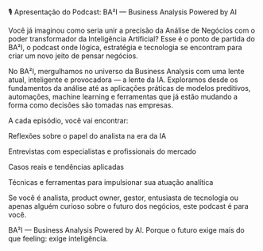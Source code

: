 🎙️ Apresentação do Podcast: BA²I — Business Analysis Powered by AI

Você já imaginou como seria unir a precisão da Análise de Negócios com o poder transformador da Inteligência Artificial?
Esse é o ponto de partida do BA²I, o podcast onde lógica, estratégia e tecnologia se encontram para criar um novo jeito de pensar negócios.

No BA²I, mergulhamos no universo da Business Analysis com uma lente atual, inteligente e provocadora — a lente da IA. Exploramos desde os fundamentos da análise até as aplicações práticas de modelos preditivos, automações, machine learning e ferramentas que já estão mudando a forma como decisões são tomadas nas empresas.

A cada episódio, você vai encontrar:

Reflexões sobre o papel do analista na era da IA

Entrevistas com especialistas e profissionais do mercado

Casos reais e tendências aplicadas

Técnicas e ferramentas para impulsionar sua atuação analítica

Se você é analista, product owner, gestor, entusiasta de tecnologia ou apenas alguém curioso sobre o futuro dos negócios, este podcast é para você.

BA²I — Business Analysis Powered by AI.
Porque o futuro exige mais do que feeling: exige inteligência.